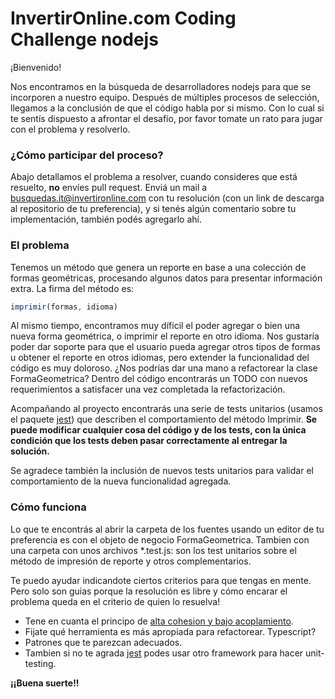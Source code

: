 
# InvertirOnline.com Coding Challenge nodejs

¡Bienvenido!

Nos encontramos en la búsqueda de desarrolladores nodejs para que se incorporen a nuestro equipo. Después de múltiples procesos de selección, llegamos a la conclusión de que el código habla por si mismo. Con lo cual si te sentís dispuesto a afrontar el desafío, por favor tomate un rato para jugar con el problema y resolverlo.

### ¿Cómo participar del proceso?

Abajo detallamos el problema a resolver, cuando consideres que está resuelto, **no** envíes pull request. Enviá un mail a busquedas.it@invertironline.com con tu resolución (con un link de descarga al repositorio de tu preferencia), y si tenés algún comentario sobre tu implementación, también podés agregarlo ahí.

### El problema

Tenemos un método que genera un reporte en base a una colección de formas geométricas, procesando algunos datos para presentar información extra. La firma del método es:

```javascript
imprimir(formas, idioma)
```

Al mismo tiempo, encontramos muy díficil el poder agregar o bien una nueva forma geométrica, o imprimir el reporte en otro idioma. Nos gustaría poder dar soporte para que el usuario pueda agregar otros tipos de formas u obtener el reporte en otros idiomas, pero extender la funcionalidad del código es muy doloroso. ¿Nos podrías dar una mano a refactorear la clase FormaGeometrica? Dentro del código encontrarás un TODO con nuevos requerimientos a satisfacer una vez completada la refactorización.

Acompañando al proyecto encontrarás una serie de tests unitarios (usamos el paquete [jest](https://jestjs.io/en/)) que describen el comportamiento del método Imprimir. **Se puede modificar cualquier cosa del código y de los tests, con la única condición que los tests deben pasar correctamente al entregar la solución.** 

Se agradece también la inclusión de nuevos tests unitarios para validar el comportamiento de la nueva funcionalidad agregada.

### Cómo funciona

Lo que te encontrás al abrir la carpeta de los fuentes usando un editor de tu preferencia es con el objeto de negocio FormaGeometrica. Tambien con una carpeta con unos archivos *.test.js: son los test unitarios sobre el método de impresión de reporte y otros complementarios.


Te puedo ayudar indicandote ciertos criterios para que tengas en mente. Pero solo son guias porque la resolución es libre y cómo encarar el problema queda en el criterio de quien lo resuelva!

- Tene en cuanta el principo de [alta cohesion y bajo acoplamiento](https://es.wikipedia.org/wiki/GRASP#Alta_cohesi%C3%B3n_y_bajo_acoplamiento).
- Fijate qué herramienta es más apropiada para refactorear. Typescript?
- Patrones que te parezcan adecuados.
- Tambien si no te agrada [jest](https://jestjs.io/en/) podes usar otro framework para hacer unit-testing.

**¡¡Buena suerte!!**
